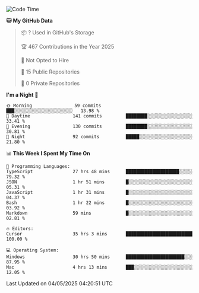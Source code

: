 <!--START_SECTION:waka-->
![Code Time](http://img.shields.io/badge/Code%20Time-6%2C965%20hrs%203%20mins-blue)

**🐱 My GitHub Data** 

> 📦 ? Used in GitHub's Storage 
 > 
> 🏆 467 Contributions in the Year 2025
 > 
> 🚫 Not Opted to Hire
 > 
> 📜 15 Public Repositories 
 > 
> 🔑 0 Private Repositories 
 > 
**I'm a Night 🦉** 

```text
🌞 Morning                59 commits          ███░░░░░░░░░░░░░░░░░░░░░░   13.98 % 
🌆 Daytime                141 commits         ████████░░░░░░░░░░░░░░░░░   33.41 % 
🌃 Evening                130 commits         ████████░░░░░░░░░░░░░░░░░   30.81 % 
🌙 Night                  92 commits          █████░░░░░░░░░░░░░░░░░░░░   21.80 % 
```


📊 **This Week I Spent My Time On** 

```text
💬 Programming Languages: 
TypeScript               27 hrs 48 mins      ████████████████████░░░░░   79.32 % 
JSON                     1 hr 51 mins        █░░░░░░░░░░░░░░░░░░░░░░░░   05.31 % 
JavaScript               1 hr 31 mins        █░░░░░░░░░░░░░░░░░░░░░░░░   04.37 % 
Bash                     1 hr 22 mins        █░░░░░░░░░░░░░░░░░░░░░░░░   03.92 % 
Markdown                 59 mins             █░░░░░░░░░░░░░░░░░░░░░░░░   02.81 % 

🔥 Editors: 
Cursor                   35 hrs 3 mins       █████████████████████████   100.00 % 

💻 Operating System: 
Windows                  30 hrs 50 mins      ██████████████████████░░░   87.95 % 
Mac                      4 hrs 13 mins       ███░░░░░░░░░░░░░░░░░░░░░░   12.05 % 
```


 Last Updated on 04/05/2025 04:20:51 UTC
<!--END_SECTION:waka-->

